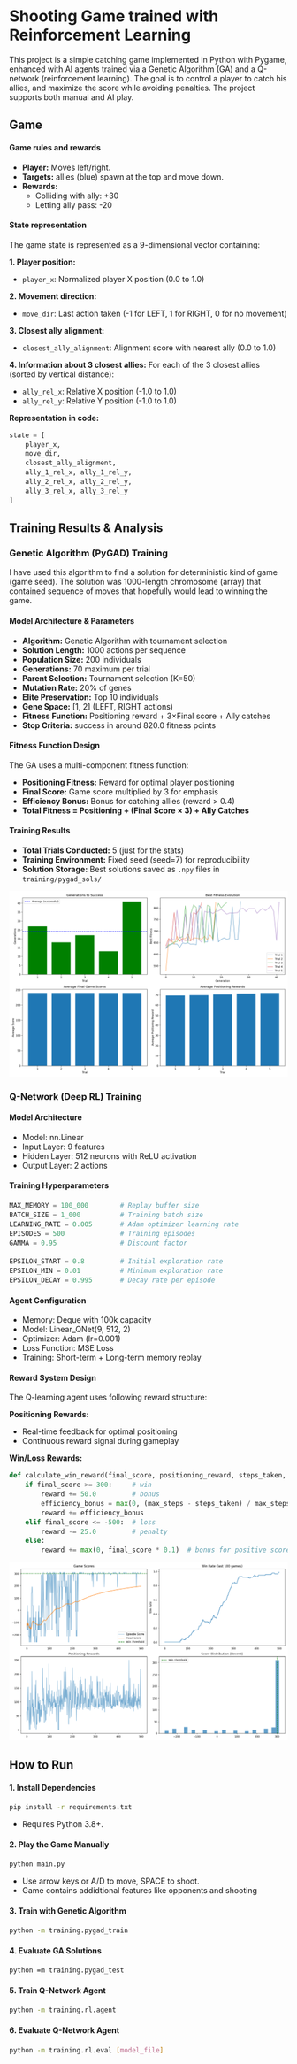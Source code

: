 # Shooting Game trained with Reinforcement Learning

This project is a simple catching game implemented in Python with Pygame, enhanced with AI agents trained via a Genetic Algorithm (GA) and a Q-network (reinforcement learning). The goal is to control a player to catch his allies, and maximize the score while avoiding penalties. The project supports both manual and AI play.

## Game 

#### Game rules and rewards

- **Player:** Moves left/right.
- **Targets:** allies (blue) spawn at the top and move down.
- **Rewards:**
  - Colliding with ally: +30
  - Letting ally pass: -20

#### State representation
The game state is represented as a 9-dimensional vector containing:

**1. Player position:**
- `player_x`: Normalized player X position (0.0 to 1.0)

**2. Movement direction:**
- `move_dir`: Last action taken (-1 for LEFT, 1 for RIGHT, 0 for no movement)

**3. Closest ally alignment:**
- `closest_ally_alignment`: Alignment score with nearest ally (0.0 to 1.0)

**4. Information about 3 closest allies:**
For each of the 3 closest allies (sorted by vertical distance):
- `ally_rel_x`: Relative X position (-1.0 to 1.0)
- `ally_rel_y`: Relative Y position (-1.0 to 1.0)

**Representation in code:**
```python
state = [
    player_x,                    
    move_dir,                    
    closest_ally_alignment,      
    ally_1_rel_x, ally_1_rel_y,  
    ally_2_rel_x, ally_2_rel_y,    
    ally_3_rel_x, ally_3_rel_y   
]
```

## Training Results & Analysis

### Genetic Algorithm (PyGAD) Training

I have used this algorithm to find a solution for deterministic kind of game (game seed). The solution was 1000-length chromosome (array) that contained sequence of moves that hopefully would lead to winning the game. 

#### Model Architecture & Parameters
- **Algorithm:** Genetic Algorithm with tournament selection
- **Solution Length:** 1000 actions per sequence
- **Population Size:** 200 individuals
- **Generations:** 70 maximum per trial
- **Parent Selection:** Tournament selection (K=50)
- **Mutation Rate:** 20% of genes
- **Elite Preservation:** Top 10 individuals
- **Gene Space:** [1, 2] (LEFT, RIGHT actions)
- **Fitness Function:** Positioning reward + 3×Final score + Ally catches
- **Stop Criteria:** success in around 820.0 fitness points

#### Fitness Function Design
The GA uses a multi-component fitness function:
- **Positioning Fitness:** Reward for optimal player positioning
- **Final Score:** Game score multiplied by 3 for emphasis
- **Efficiency Bonus:** Bonus for catching allies (reward > 0.4)
- **Total Fitness = Positioning + (Final Score × 3) + Ally Catches**

#### Training Results
- **Total Trials Conducted:** 5 (just for the stats)
- **Training Environment:** Fixed seed (seed=7) for reproducibility
- **Solution Storage:** Best solutions saved as `.npy` files in `training/pygad_sols/`

![GA results on plot](./training/pygad_sols/training_analysis.png)


### Q-Network (Deep RL) Training

#### Model Architecture
- Model: nn.Linear
- Input Layer: 9 features
- Hidden Layer: 512 neurons with ReLU activation
- Output Layer: 2 actions

#### Training Hyperparameters
```python
MAX_MEMORY = 100_000        # Replay buffer size
BATCH_SIZE = 1_000          # Training batch size
LEARNING_RATE = 0.005       # Adam optimizer learning rate
EPISODES = 500              # Training episodes
GAMMA = 0.95                # Discount factor

EPSILON_START = 0.8         # Initial exploration rate
EPSILON_MIN = 0.01          # Minimum exploration rate
EPSILON_DECAY = 0.995       # Decay rate per episode
```

#### Agent Configuration
- Memory: Deque with 100k capacity
- Model: Linear_QNet(9, 512, 2)
- Optimizer: Adam (lr=0.001)
- Loss Function: MSE Loss
- Training: Short-term + Long-term memory replay

#### Reward System Design
The Q-learning agent uses following reward structure:

**Positioning Rewards:**
- Real-time feedback for optimal positioning
- Continuous reward signal during gameplay

**Win/Loss Rewards:**
```python
def calculate_win_reward(final_score, positioning_reward, steps_taken, max_steps):
    if final_score >= 300:     # win 
        reward += 50.0         # bonus
        efficiency_bonus = max(0, (max_steps - steps_taken) / max_steps * 20)
        reward += efficiency_bonus
    elif final_score <= -500:  # loss 
        reward -= 25.0         # penalty
    else:
        reward += max(0, final_score * 0.1)  # bonus for positive scores
```

![Results](./training/rl/res.png)


## How to Run

#### 1. Install Dependencies

```bash
pip install -r requirements.txt
```

- Requires Python 3.8+.

#### 2. Play the Game Manually

```bash
python main.py
```

- Use arrow keys or A/D to move, SPACE to shoot.
- Game contains addidtional features like opponents and shooting

#### 3. Train with Genetic Algorithm

```bash
python -m training.pygad_train
```

#### 4. Evaluate GA Solutions

```bash
python =m training.pygad_test
```

#### 5. Train Q-Network Agent

```bash
python -m training.rl.agent
```

#### 6. Evaluate Q-Network Agent

```bash
python -m training.rl.eval [model_file]
```
